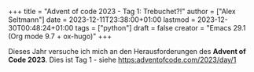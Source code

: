 +++
title = "Advent of code 2023 - Tag 1: Trebuchet?!"
author = ["Alex Seltmann"]
date = 2023-12-11T23:38:00+01:00
lastmod = 2023-12-30T00:48:24+01:00
tags = ["python"]
draft = false
creator = "Emacs 29.1 (Org mode 9.7 + ox-hugo)"
+++

Dieses Jahr versuche ich mich an den Herausforderungen des **Advent of Code
2023**. Dies ist Tag 1 - siehe <https:adventofcode.com/2023/day/1>
